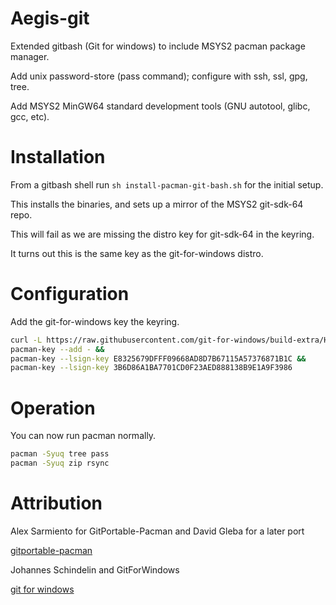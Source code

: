 # Aegis-git

Extended gitbash (Git for windows) to include MSYS2 pacman package manager.

Add unix password-store (pass command); configure with ssh, ssl, gpg, tree.

Add MSYS2 MinGW64 standard development tools (GNU autotool, glibc, gcc, etc).


# Installation

From a gitbash shell run `sh install-pacman-git-bash.sh` for the initial setup.

This installs the binaries, and sets up a mirror of the MSYS2 git-sdk-64 repo.

This will fail as we are missing the distro key for git-sdk-64 in the keyring.

It turns out this is the same key as the git-for-windows distro.


# Configuration

Add the git-for-windows key the keyring.

```bash
curl -L https://raw.githubusercontent.com/git-for-windows/build-extra/HEAD/git-for-windows-keyring/git-for-windows.gpg |
pacman-key --add - &&
pacman-key --lsign-key E8325679DFFF09668AD8D7B67115A57376871B1C &&
pacman-key --lsign-key 3B6D86A1BA7701CD0F23AED888138B9E1A9F3986
```

# Operation


You can now run pacman normally.


```bash
pacman -Syuq tree pass
pacman -Syuq zip rsync
```



# Attribution

Alex Sarmiento for GitPortable-Pacman and David Gleba for a later port

[gitportable-pacman](https://github.com/dgleba/gitportable-pacman)


Johannes Schindelin and GitForWindows

[git for windows](https://gitforwindows.org/install-inside-msys2-proper.html)


